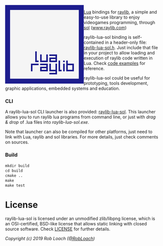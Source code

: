 <img align="left" src="logo/raylib-lua_256x256.png" width=256>

[Lua](http://www.lua.org/) bindings for [raylib](https://www.raylib.com/), a simple and easy-to-use library to enjoy videogames programming, through [sol](https://github.com/ThePhD/sol2) (www.raylib.com)

raylib-lua-sol binding is self-contained in a header-only file: [raylib-lua-sol.h](include/raylib-lua-sol.h). Just include that file
in your project to allow loading and execution of raylib code written in Lua. Check [code examples](examples) for reference.

raylib-lua-sol could be useful for prototyping, tools development, graphic applications, embedded systems and education.

### CLI

A raylib-lua-sol CLI launcher is also provided: [raylib-lua-sol](bin/raylib-lua-sol.cpp). This launcher allows you to run raylib lua programs from command line, or just with *drag & drop* of .lua files into *raylib-lua-sol.exe*.

Note that launcher can also be compiled for other platforms, just need to link with Lua, raylib and sol libraries. For more details, just check comments on sources.

### Build

```
mkdir build
cd build
cmake ..
make
make test
```

# License

raylib-lua-sol is licensed under an unmodified zlib/libpng license, which is an OSI-certified,
BSD-like license that allows static linking with closed source software. Check [LICENSE](LICENSE) for further details.

*Copyright (c) 2019 Rob Loach ([@RobLoach](https://twitter.com/RobLoach))*
